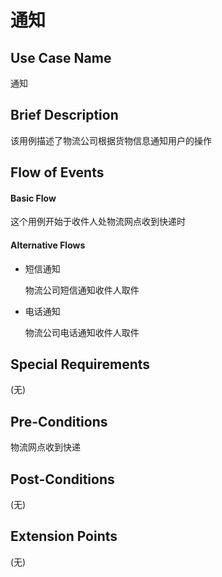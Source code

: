 通知
========

## Use Case Name

通知

## Brief Description

该用例描述了物流公司根据货物信息通知用户的操作

## Flow of Events

#### Basic Flow

这个用例开始于收件人处物流网点收到快递时

#### Alternative Flows

- 短信通知

	物流公司短信通知收件人取件

- 电话通知

	物流公司电话通知收件人取件

## Special Requirements

(无)

## Pre-Conditions

物流网点收到快递

## Post-Conditions

(无)

## Extension Points

(无)
